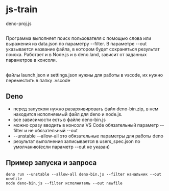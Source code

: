 # js-train
deno-proj.js
##
Программа выполняет поиск пользователя с помощью слова или выражения из data.json по параметру --filter.
В параметре --out указывается название файла, в котором будет сохраняться результат поиска.
Работает и в Node.js и в deno.land, зависит от заданных параметров в консоли.
##
файлы launch.json и settings.json нужны для работы в vscode, их нужно переместить в папку .vscode

## Deno

* перед запуском нужно разархивировать файл deno-bin.zip, в нем находится исполняемый файл для deno и node.js.
* все зависимости есть в файле deno-bin.js
* можно сразу вводить в консоли VS Code обязательный параметр --filter и не обязательный --out 
* --unstable --allow-all это обязательные параметры для работы deno
* результат выполнения записывается в users_spec.json по умолчанию(если параметр --out не указан) 

## Пример запуска и запроса
```
deno run --unstable --allow-all deno-bin.js --filter начальник --out newfile
node deno-bin.js --filter исполнитель --out newfile
```
